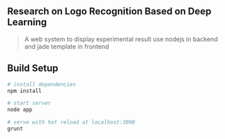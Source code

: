 ## Research on Logo Recognition Based on Deep Learning

> A web system to display experimental result
use nodejs in backend and jade template in frontend

## Build Setup

``` bash
# install dependencies
npm install

# start server
node app

# serve with hot reload at localhost:3000
grunt
```